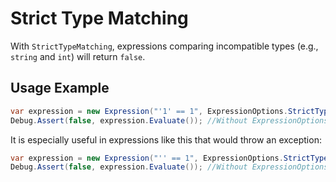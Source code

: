 # Strict Type Matching

With `StrictTypeMatching`, expressions comparing incompatible types (e.g., `string` and `int`) will return `false`.

## Usage Example

```csharp
var expression = new Expression("'1' == 1", ExpressionOptions.StrictTypeMatching) 
Debug.Assert(false, expression.Evaluate()); //Without ExpressionOptions.StrictTypeMatching, this would be true.
```

It is especially useful in expressions like this that would throw an exception:
```csharp
var expression = new Expression("'' == 1", ExpressionOptions.StrictTypeMatching) 
Debug.Assert(false, expression.Evaluate()); //Without ExpressionOptions.StrictTypeMatching, this would throw an exception.
```